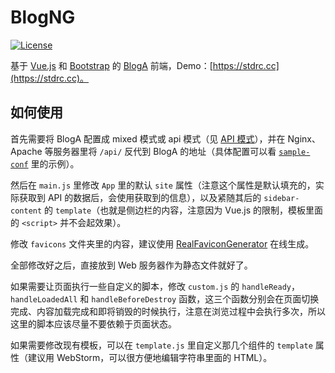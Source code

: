 # BlogNG

[![License](https://img.shields.io/github/license/mashape/apistatus.svg?maxAge=2592000)](LICENSE)

基于 [Vue.js](http://vuejs.org/) 和 [Bootstrap](http://getbootstrap.com/) 的 [BlogA](https://github.com/BlogTANG/blog-a) 前端，Demo：[https://stdrc.cc](https://stdrc.cc)。

## 如何使用

首先需要将 BlogA 配置成 mixed 模式或 api 模式（见 [API 模式](https://github.com/richardchien/blog-a#api-模式)），并在 Nginx、Apache 等服务器里将 `/api/` 反代到 BlogA 的地址（具体配置可以看 [`sample-conf`](sample-conf) 里的示例）。

然后在 `main.js` 里修改 `App` 里的默认 `site` 属性（注意这个属性是默认填充的，实际获取到 API 的数据后，会使用获取到的信息），以及紧随其后的 `sidebar-content` 的 `template`（也就是侧边栏的内容，注意因为 Vue.js 的限制，模板里面的 `<script>` 并不会起效果）。

修改 `favicons` 文件夹里的内容，建议使用 [RealFaviconGenerator](https://realfavicongenerator.net/) 在线生成。

全部修改好之后，直接放到 Web 服务器作为静态文件就好了。

如果需要让页面执行一些自定义的脚本，修改 `custom.js` 的 `handleReady`，`handleLoadedAll` 和 `handleBeforeDestroy` 函数，这三个函数分别会在页面切换完成、内容加载完成和即将销毁的时候执行，注意在浏览过程中会执行多次，所以这里的脚本应该尽量不要依赖于页面状态。

如果需要修改现有模板，可以在 `template.js` 里自定义那几个组件的 `template` 属性（建议用 WebStorm，可以很方便地编辑字符串里面的 HTML）。
